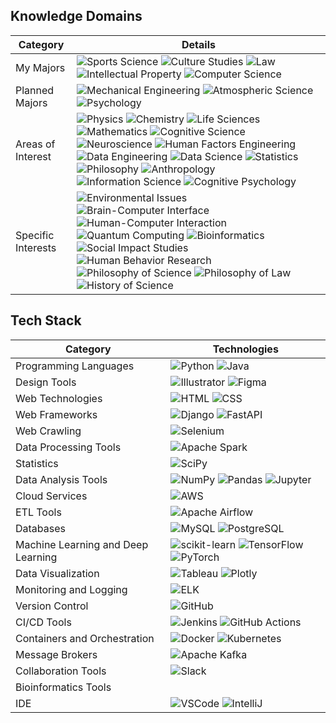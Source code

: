 ## Knowledge Domains

| **Category** | **Details** |
|--------------|-------------|
| My Majors | ![Sports Science](https://img.shields.io/badge/Sports%20Science-A8E1DB?style=flat-square) ![Culture Studies](https://img.shields.io/badge/Culture%20Studies-A8E1DB?style=flat-square) ![Law](https://img.shields.io/badge/Law-A8E1DB?style=flat-square) ![Intellectual Property](https://img.shields.io/badge/Intellectual%20Property-A8E1DB?style=flat-square) ![Computer Science](https://img.shields.io/badge/Computer%20Science-A8E1DB?style=flat-square) |
| Planned Majors | ![Mechanical Engineering](https://img.shields.io/badge/Mechanical%20Engineering-4285F4?style=flat-square) ![Atmospheric Science](https://img.shields.io/badge/Atmospheric%20Science-4285F4?style=flat-square) ![Psychology](https://img.shields.io/badge/Psychology-4285F4?style=flat-square) |
| Areas of Interest | ![Physics](https://img.shields.io/badge/Physics-FFFFFF?style=flat-square&color=FFFFFF) ![Chemistry](https://img.shields.io/badge/Chemistry-FFFFFF?style=flat-square&color=FFFFFF) ![Life Sciences](https://img.shields.io/badge/Life%20Sciences-FFFFFF?style=flat-square&color=FFFFFF) ![Mathematics](https://img.shields.io/badge/Mathematics-FFFFFF?style=flat-square&color=FFFFFF) ![Cognitive Science](https://img.shields.io/badge/Cognitive%20Science-FFFFFF?style=flat-square&color=FFFFFF) ![Neuroscience](https://img.shields.io/badge/Neuroscience-FFFFFF?style=flat-square&color=FFFFFF) ![Human Factors Engineering](https://img.shields.io/badge/Human%20Factors%20Engineering-FFFFFF?style=flat-square&color=FFFFFF) ![Data Engineering](https://img.shields.io/badge/Data%20Engineering-FFFFFF?style=flat-square&color=FFFFFF) ![Data Science](https://img.shields.io/badge/Data%20Science-FFFFFF?style=flat-square&color=FFFFFF) ![Statistics](https://img.shields.io/badge/Statistics-FFFFFF?style=flat-square&color=FFFFFF) ![Philosophy](https://img.shields.io/badge/Philosophy-FFFFFF?style=flat-square&color=FFFFFF) ![Anthropology](https://img.shields.io/badge/Anthropology-FFFFFF?style=flat-square&color=FFFFFF) ![Information Science](https://img.shields.io/badge/Information%20Science-FFFFFF?style=flat-square&color=FFFFFF) ![Cognitive Psychology](https://img.shields.io/badge/Cognitive%20Psychology-FFFFFF?style=flat-square&color=FFFFFF) |
| Specific Interests | ![Environmental Issues](https://img.shields.io/badge/Environmental%20Issues-FFFFFF?style=flat-square&color=FFFFFF) ![Brain-Computer Interface](https://img.shields.io/badge/Brain--Computer%20Interface-FFFFFF?style=flat-square&color=FFFFFF) ![Human-Computer Interaction](https://img.shields.io/badge/Human--Computer%20Interaction-FFFFFF?style=flat-square&color=FFFFFF) ![Quantum Computing](https://img.shields.io/badge/Quantum%20Computing-FFFFFF?style=flat-square&color=FFFFFF) ![Bioinformatics](https://img.shields.io/badge/Bioinformatics-FFFFFF?style=flat-square&color=FFFFFF) ![Social Impact Studies](https://img.shields.io/badge/Social%20Impact%20Studies-FFFFFF?style=flat-square&color=FFFFFF) ![Human Behavior Research](https://img.shields.io/badge/Human%20Behavior%20Research-FFFFFF?style=flat-square&color=FFFFFF) ![Philosophy of Science](https://img.shields.io/badge/Philosophy%20of%20Science-FFFFFF?style=flat-square&color=FFFFFF) ![Philosophy of Law](https://img.shields.io/badge/Philosophy%20of%20Law-FFFFFF?style=flat-square&color=FFFFFF) ![History of Science](https://img.shields.io/badge/History%20of%20Science-FFFFFF?style=flat-square&color=FFFFFF) |

## Tech Stack

| **Category** | **Technologies** |
|--------------|-------------------|
| Programming Languages | ![Python](https://img.shields.io/badge/Python-A8E1DB?style=flat-square&logo=Python&logoColor=white) ![Java](https://img.shields.io/badge/Java-4285F4?style=flat-square&logo=Java&logoColor=white) |
| Design Tools | ![Illustrator](https://img.shields.io/badge/Illustrator-FFFFFF?style=flat-square&logo=Adobe-Illustrator&logoColor=130613) ![Figma](https://img.shields.io/badge/Figma-FFFFFF?style=flat-square&logo=Figma&logoColor=130613) |
| Web Technologies | ![HTML](https://img.shields.io/badge/HTML-FFFFFF?style=flat-square&logo=HTML5&logoColor=130613) ![CSS](https://img.shields.io/badge/CSS-FFFFFF?style=flat-square&logo=CSS3&logoColor=130613) |
| Web Frameworks | ![Django](https://img.shields.io/badge/Django-A8E1DB?style=flat-square&logo=Django&logoColor=white) ![FastAPI](https://img.shields.io/badge/FastAPI-4285F4?style=flat-square&logo=FastAPI&logoColor=white) |
| Web Crawling | ![Selenium](https://img.shields.io/badge/Selenium-A8E1DB?style=flat-square&logo=Selenium&logoColor=white) |
| Data Processing Tools | ![Apache Spark](https://img.shields.io/badge/Apache%20Spark-A8E1DB?style=flat-square&logo=Apache-Spark&logoColor=white) |
| Statistics | ![SciPy](https://img.shields.io/badge/SciPy-4285F4?style=flat-square&logo=SciPy&logoColor=white) |
| Data Analysis Tools | ![NumPy](https://img.shields.io/badge/NumPy-A8E1DB?style=flat-square&logo=NumPy&logoColor=white) ![Pandas](https://img.shields.io/badge/Pandas-4285F4?style=flat-square&logo=Pandas&logoColor=white) ![Jupyter](https://img.shields.io/badge/Jupyter-A8E1DB?style=flat-square&logo=Jupyter&logoColor=white) |
| Cloud Services | ![AWS](https://img.shields.io/badge/AWS-A8E1DB?style=flat-square&logo=amazonwebservices&logoColor=white) |
| ETL Tools | ![Apache Airflow](https://img.shields.io/badge/Apache%20Airflow-4285F4?style=flat-square&logo=Apache-Airflow&logoColor=white) |
| Databases | ![MySQL](https://img.shields.io/badge/MySQL-A8E1DB?style=flat-square&logo=MySQL&logoColor=white) ![PostgreSQL](https://img.shields.io/badge/PostgreSQL-A8E1DB?style=flat-square&logo=PostgreSQL&logoColor=white) |
| Machine Learning and Deep Learning | ![scikit-learn](https://img.shields.io/badge/scikit--learn-4285F4?style=flat-square&logo=scikit-learn&logoColor=white) ![TensorFlow](https://img.shields.io/badge/TensorFlow-4285F4?style=flat-square&logo=TensorFlow&logoColor=white) ![PyTorch](https://img.shields.io/badge/PyTorch-4285F4?style=flat-square&logo=PyTorch&logoColor=white) |
| Data Visualization | ![Tableau](https://img.shields.io/badge/Tableau-A8E1DB?style=flat-square&logo=Tableau&logoColor=white) ![Plotly](https://img.shields.io/badge/Plotly-A8E1DB?style=flat-square&logo=Plotly&logoColor=white) |
| Monitoring and Logging | ![ELK](https://img.shields.io/badge/ELK-A8E1DB?style=flat-square&logo=Elastic-Stack&logoColor=white) |
| Version Control | ![GitHub](https://img.shields.io/badge/GitHub-A8E1DB?style=flat-square&logo=GitHub&logoColor=white) |
| CI/CD Tools | ![Jenkins](https://img.shields.io/badge/Jenkins-4285F4?style=flat-square&logo=Jenkins&logoColor=white) ![GitHub Actions](https://img.shields.io/badge/GitHub%20Actions-4285F4?style=flat-square&logo=GitHub-Actions&logoColor=white) |
| Containers and Orchestration | ![Docker](https://img.shields.io/badge/Docker-A8E1DB?style=flat-square&logo=Docker&logoColor=white) ![Kubernetes](https://img.shields.io/badge/Kubernetes-A8E1DB?style=flat-square&logo=Kubernetes&logoColor=white) |
| Message Brokers | ![Apache Kafka](https://img.shields.io/badge/Apache%20Kafka-A8E1DB?style=flat-square&logo=Apache-Kafka&logoColor=white) |
| Collaboration Tools | ![Slack](https://img.shields.io/badge/Slack-FFFFFF?style=flat-square&logo=Slack&logoColor=130613) |
| Bioinformatics Tools | | Bioinformatics Tools | ![BioPython](https://img.shields.io/badge/BioPython-A8E1DB?style=flat-square&logo=https%3A%2F%2Fraw.githubusercontent.com%2Fallenkang92%2Fallenkang92.github.io%2Fmain%2Fimages%2FBiopython_logo.svg&logoColor=000000) |
| IDE | ![VSCode](https://img.shields.io/badge/VSCode-FFFFFF?style=flat-square&logo=Visual-Studio-Code&logoColor=130613) ![IntelliJ](https://img.shields.io/badge/IntelliJ-FFFFFF?style=flat-square&logo=IntelliJ-IDEA&logoColor=130613) |
